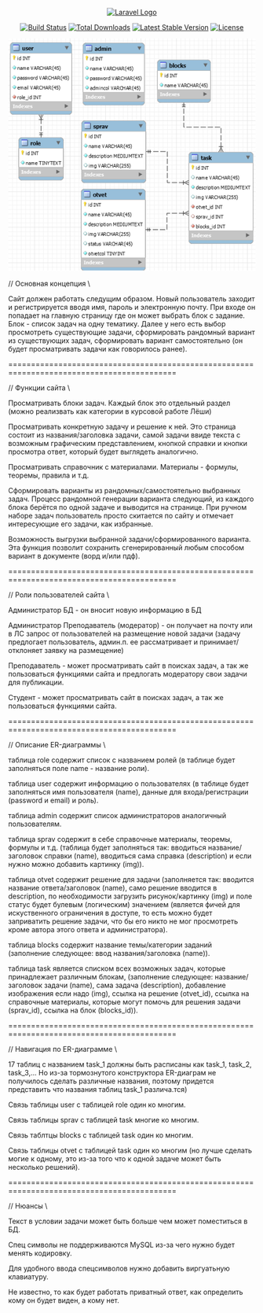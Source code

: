 <p align="center"><a href="https://laravel.com" target="_blank"><img src="https://raw.githubusercontent.com/laravel/art/master/logo-lockup/5%20SVG/2%20CMYK/1%20Full%20Color/laravel-logolockup-cmyk-red.svg" width="400" alt="Laravel Logo"></a></p>

<p align="center">
<a href="https://github.com/laravel/framework/actions"><img src="https://github.com/laravel/framework/workflows/tests/badge.svg" alt="Build Status"></a>
<a href="https://packagist.org/packages/laravel/framework"><img src="https://img.shields.io/packagist/dt/laravel/framework" alt="Total Downloads"></a>
<a href="https://packagist.org/packages/laravel/framework"><img src="https://img.shields.io/packagist/v/laravel/framework" alt="Latest Stable Version"></a>
<a href="https://packagist.org/packages/laravel/framework"><img src="https://img.shields.io/packagist/l/laravel/framework" alt="License"></a>
</p>


<img src="Снимок экрана 2023-05-20 101112.png">

// Основная концепция \\

Сайт должен работать следущим образом. Новый пользователь заходит и регистрируется вводя
имя, пароль и электронную почту. При входе он попадает на главную страницу где он может
выбрать блок с задание. Блок - список задач на одну тематику. Далее у него есть выбор
просмотреть существующие задачи, сформировать рандомный вариант из существующих задач,
сформировать вариант самостоятельно (он будет просматривать задачи как говорилось ранее).

===========================================================================================

// Функции сайта \\

Просматривать блоки задач. Каждый блок это отдельный раздел (можно реализвать как
категории в курсовой работе Лёши)

Просматривать конкретную задачу и решение к ней. Это страница состоит из названия/заголовка
задачи, самой задачи ввиде текста с возможным графическим представлением, кнопкой справки и
кнопки просмотра ответ, который будет выглядеть аналогично.

Просматривать справочник с материалами. Материалы - формулы, теоремы, правила и т.д.

Сформировать варианты из рандомных/самостоятельно выбранных задач. Процесс рандомной
генерации варианта следующий, из каждого блока берётся по одной задаче и выводится на
странице. При ручном наборе задач пользователь просто скитается по сайту и отмечает
интересующие его задачи, как избранные.

Возможность выгрузки выбранной задачи/сформированного варианта. Эта функция позволит сохранить сгенерированный любым способом вариант в документе (ворд и/или пдф).

===========================================================================================

// Роли пользователей сайта \\

Администратор БД - он вносит новую информацию в БД

Администратор Преподаватель (модератор) - он получает на почту или в ЛС запрос от
пользователей на размещение новой задачи (задачу предлогает пользователь, админ.п. ее
рассматривает и принимает/отклоняет заявку на размещение)

Преподаватель - может просматривать сайт в поисках задач, а так же пользоваться функциями
сайта и предлогать модератору свои задачи для публикации.

Студент - может просматривать сайт в поисках задач, а так же пользоваться функциями
сайта. 

===========================================================================================

// Описание ER-диаграммы \\

таблица role содержит список с названием ролей (в таблице будет заполняться поле name - 
название роли).

таблица user содержит информацию о пользователях (в таблице будет заполняться имя пользователя (name), данные для входа/регистрации (password и email) и роль).

таблица admin содержит список администраторов аналогичный пользователям.

таблица sprav содержит в себе справочные материалы, теоремы, формулы и т.д. (таблица будет
заполняться так: вводиться название/заголовок справки (name), вводиться сама справка
(description) и
если нужно можно добавить картинку (img)).

таблица otvet содержит решение для задачи (заполняется так: вводится название ответа/заголовок (name), само решение вводится в description, по необходимости загрузить
рисунок/картинку (img) и поле статус будет булевым (логическим) значением (является фичей
для искуственного ограничения в доступе, то есть можно будет заприватить решение задачи, 
что бы его никто не мог просмотреть кроме автора этого ответа и администратора).

таблица blocks содержит название темы/категории заданий (заполнение следующее: ввод названия/заголовка (name)).

таблица task является списком всех возможных задач, которые принадлежает различным блокам, (заполнение следующее: название/заголовок задачи (name), сама задача (description), добавление изображения если надо (img), ссылка на решение (otvet_id), ссылка на справочные материалы, которые могут помочь для решения задачи (sprav_id), ссылка на блок (blocks_id)).

===========================================================================================

// Навигация по ER-диаграмме \\

17 таблиц с названием task_1 должны быть расписаны как task_1, task_2, task_3,...
Но из-за тормознутого конструктора ER-диаграм не получилось сделать различные названия,
поэтому придется представить что названия таблиц task_1 различа.тся)

Связь таблицы user с таблицей role один ко многим.

Связь таблицы sprav с таблицей task многие ко многим.

Связь таблтцы blocks с таблицей task один ко многим.

Связь таблицы otvet с таблицей task один ко многим (но лучше сделать могие к
одному, это из-за того что к одной задаче может быть несколько решений).

===========================================================================================

// Нюансы \\

Текст в условии задачи может быть больше чем может поместиться в БД.

Спец символы не поддерживаются MySQL из-за чего нужно будет менять кодировку.

Для удобного ввода спецсимволов нужно добавить виргуатьную клавиатуру.

Не известно, то как будет работать приватный ответ, как определить кому он будет виден, а
кому нет.
